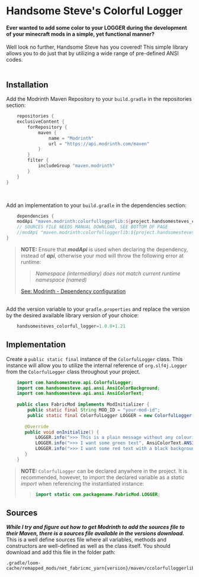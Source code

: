 # Handsome Steve's Colorful Logger

#### Ever wanted to add some color to your LOGGER during the development of your minecraft mods in a simple, yet functional manner?<br>
Well look no further, Handsome Steve has you covered! This simple library allows you to do just that by utilizing a wide range of pre-defined ANSI codes.<br><br>

## Installation
Add the Modrinth Maven Repository to your `build.gradle` in the repositories section:
```groovy
    repositories {
    exclusiveContent {
        forRepository {
            maven {
                name = "Modrinth"
                url = "https://api.modrinth.com/maven"
            }
        }
        filter {
            includeGroup "maven.modrinth"
        }
    }
}
```
<br>

Add an implementation to your `build.gradle` in the dependencies section:
```groovy
    dependencies {
    modApi "maven.modrinth:colorfulloggerlib:${project.handsomesteves_colorful_logger}"
    // SOURCES FILE NEEDS MANUAL DOWNLOAD, SEE BOTTOM OF PAGE
    //modApi "maven.modrinth:colorfulloggerlib:${project.handsomesteves_colorful_logger}:sources"
}
```
> **NOTE:** Ensure that ***modApi*** is used when declaring the dependency, instead of ***api***, otherwise your mod will throw the following error at runtime:
>> *Namespace (intermediary) does not match current runtime namespace (named)*
> 
> [See: Modrinth - Dependency configuration](https://support.modrinth.com/en/articles/8801191-modrinth-maven#h_2484bbd424)

<br>Add the version variable to your `gradle.properties` and replace the version by the desired available library version of your choice:
```groovy
    handsomesteves_colorful_logger=1.0.0+1.21
```

## Implementation
Create a `public static final` instance of the `ColorfulLogger` class. This instance will allow you to utilize the internal reference of `org.slf4j.Logger` from the `ColorfulLogger` class throughout your project.

```java
    import com.handsomesteve.api.ColorfulLogger;
    import com.handsomesteve.api.ansi.AnsiColorBackground;
    import com.handsomesteve.api.ansi.AnsiColorText;
    
    public class FabricMod implements ModInitializer {
        public static final String MOD_ID = "your-mod-id";
        public static final ColorfulLogger LOGGER = new ColorfulLogger("your-mod-id", false);
 
       @Override
       public void onInitialize() {
           LOGGER.info(">>> This is a plain message without any colouring");
           LOGGER.info(">>> I want some green text", AnsiColorText.ANSI_BRIGHT_GREEN);
           LOGGER.info(">>> I want some red text with a black background", AnsiColorText.ANSI_BRIGHT_RED, AnsiColorBackground.ANSI_BLACK_BACK);
       }
    }
```
> **NOTE:** `ColorfulLogger` can be declared anywhere in the project. It is recommended, however, to import the declared variable as a *static import* when referencing the instantiated instance:
>> ```java
>> import static com.packagename.FabricMod.LOGGER;
>> ```

## Sources
***While I try and figure out how to get Modrinth to add the sources file to their Maven, there is a sources file available in the versions download.***<br>
This is a well define sources file where all variables, methods and constructors are well-defined as well as the class itself.
You should download and add this file in the folder path:
```
.gradle/loom-cache/remapped_mods/net_fabricmc_yarn{version}/maven/ccolorfulloggerlib/1.0.0+1.21/
```